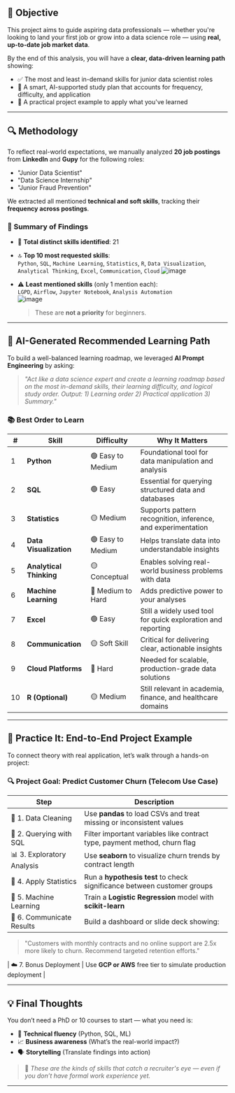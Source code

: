 ## 🎯 Objective

This project aims to guide aspiring data professionals — whether you're looking to land your first job or grow into a data science role — using **real, up-to-date job market data**.

By the end of this analysis, you will have a **clear, data-driven learning path** showing:

- ✅ The most and least in-demand skills for junior data scientist roles
- 🧠 A smart, AI-supported study plan that accounts for frequency, difficulty, and application
- 🚀 A practical project example to apply what you've learned

---

## 🔍 Methodology

To reflect real-world expectations, we manually analyzed **20 job postings** from **LinkedIn** and **Gupy** for the following roles:

- "Junior Data Scientist"
- "Data Science Internship"
- "Junior Fraud Prevention"

We extracted all mentioned **technical and soft skills**, tracking their **frequency across postings**.

### 📌 Summary of Findings

- 📄 **Total distinct skills identified**: 21  
- 🔝 **Top 10 most requested skills**:  
  `Python`, `SQL`, `Machine Learning`, `Statistics`, `R`, `Data Visualization`, `Analytical Thinking`, `Excel`, `Communication`, `Cloud`
![image](https://github.com/user-attachments/assets/dca798ac-4753-4c55-8e46-fd46e3f26d19)


- ⚠️ **Least mentioned skills** (only 1 mention each):  
  `LGPD`, `Airflow`, `Jupyter Notebook`, `Analysis Automation`  
![image](https://github.com/user-attachments/assets/7149c5d2-25ee-4f7f-afa2-79f13d543fbe)

  > These are **not a priority** for beginners.

---

## 🧭 AI-Generated Recommended Learning Path

To build a well-balanced learning roadmap, we leveraged **AI Prompt Engineering** by asking:

> *"Act like a data science expert and create a learning roadmap based on the most in-demand skills, their learning difficulty, and logical study order. Output: 1) Learning order 2) Practical application 3) Summary."*

### 📚 Best Order to Learn

| #  | Skill                  | Difficulty       | Why It Matters                                                                 |
|----|------------------------|------------------|---------------------------------------------------------------------------------|
| 1  | **Python**             | 🟢 Easy to Medium | Foundational tool for data manipulation and analysis                           |
| 2  | **SQL**                | 🟢 Easy           | Essential for querying structured data and databases                           |
| 3  | **Statistics**         | 🟡 Medium         | Supports pattern recognition, inference, and experimentation                   |
| 4  | **Data Visualization**| 🟢 Easy to Medium | Helps translate data into understandable insights                              |
| 5  | **Analytical Thinking**| 🟡 Conceptual     | Enables solving real-world business problems with data                         |
| 6  | **Machine Learning**   | 🔴 Medium to Hard | Adds predictive power to your analyses                                         |
| 7  | **Excel**              | 🟢 Easy           | Still a widely used tool for quick exploration and reporting                   |
| 8  | **Communication**      | 🟡 Soft Skill     | Critical for delivering clear, actionable insights                             |
| 9  | **Cloud Platforms**    | 🔴 Hard           | Needed for scalable, production-grade data solutions                           |
| 10 | **R (Optional)**       | 🟡 Medium         | Still relevant in academia, finance, and healthcare domains                    |

---

## 🧪 Practice It: End-to-End Project Example

To connect theory with real application, let’s walk through a hands-on project:

### 🔍 Project Goal: Predict Customer Churn (Telecom Use Case)

| Step | Description                                                                                     |
|------|-------------------------------------------------------------------------------------------------|
| 🧹 1. Data Cleaning       | Use **pandas** to load CSVs and treat missing or inconsistent values       |
| 🔎 2. Querying with SQL   | Filter important variables like contract type, payment method, churn flag  |
| 📊 3. Exploratory Analysis| Use **seaborn** to visualize churn trends by contract length               |
| 📐 4. Apply Statistics    | Run a **hypothesis test** to check significance between customer groups    |
| 🤖 5. Machine Learning    | Train a **Logistic Regression** model with **scikit-learn**                |
| 📝 6. Communicate Results | Build a dashboard or slide deck showing:  
> "Customers with monthly contracts and no online support are 2.5x more likely to churn. Recommend targeted retention efforts."

| ☁️ 7. Bonus Deployment    | Use **GCP or AWS** free tier to simulate production deployment             |

---

## 💡 Final Thoughts

You don’t need a PhD or 10 courses to start — what you need is:

- 🧠 **Technical fluency** (Python, SQL, ML)
- 📈 **Business awareness** (What’s the real-world impact?)
- 🗣️ **Storytelling** (Translate findings into action)

> 📣 *These are the kinds of skills that catch a recruiter's eye — even if you don’t have formal work experience yet.*

---

